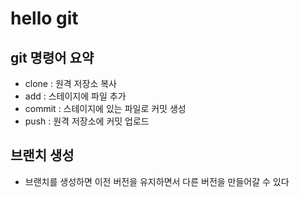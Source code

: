 # hello git

## git 명령어 요약

- clone : 원격 저장소 복사
- add : 스테이지에 파일 추가
- commit : 스테이지에 있는 파일로 커밋 생성
- push : 원격 저장소에 커밋 업로드

## 브랜치 생성

- 브랜치를 생성하면 이전 버전을 유지하면서 다른 버전을 만들어갈 수 있다